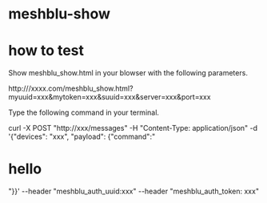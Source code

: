 # meshblu-show

# how to test

Show meshblu_show.html in your blowser with the following parameters.

http:///xxxx.com/meshblu_show.html?myuuid=xxx&mytoken=xxx&suuid=xxx&server=xxx&port=xxx

Type the following command in your terminal.

curl -X POST "http://xxx/messages" -H "Content-Type: application/json" -d '{"devices": "xxx", "payload": {"command":"<h1>hello</h1>"}}' --header "meshblu_auth_uuid:xxx" --header "meshblu_auth_token: xxx"
